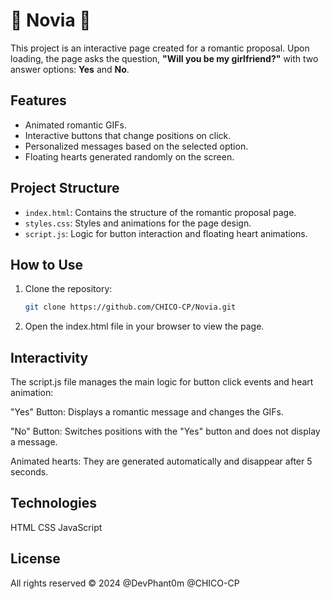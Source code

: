 # 💖 Novia 💖

This project is an interactive page created for a romantic proposal. Upon loading, the page asks the question, **"Will you be my girlfriend?"** with two answer options: **Yes** and **No**.

## Features

- Animated romantic GIFs.
- Interactive buttons that change positions on click.
- Personalized messages based on the selected option.
- Floating hearts generated randomly on the screen.

## Project Structure

- `index.html`: Contains the structure of the romantic proposal page.
- `styles.css`: Styles and animations for the page design.
- `script.js`: Logic for button interaction and floating heart animations.

## How to Use

1. Clone the repository:
   ```bash
   git clone https://github.com/CHICO-CP/Novia.git
   ```
 2. Open the index.html file in your browser to view the page.



## Interactivity

The script.js file manages the main logic for button click events and heart animation:

"Yes" Button: Displays a romantic message and changes the GIFs.

"No" Button: Switches positions with the "Yes" button and does not display a message.

Animated hearts: They are generated automatically and disappear after 5 seconds.


## Technologies

HTML
CSS
JavaScript

## License

All rights reserved © 2024 @DevPhant0m @CHICO-CP
